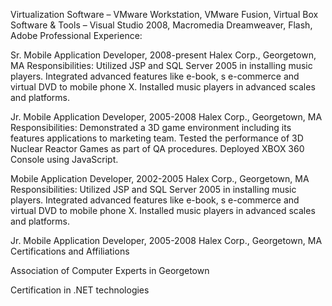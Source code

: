 




























Virtualization Software – VMware Workstation, VMware Fusion, Virtual Box
Software & Tools – Visual Studio 2008, Macromedia Dreamweaver, Flash, Adobe
Professional Experience:

Sr. Mobile Application Developer, 2008-present
Halex Corp., Georgetown, MA
Responsibilities:
Utilized JSP and SQL Server 2005 in installing music players.
Integrated advanced features like e-book, s e-commerce and virtual DVD to mobile phone X.
Installed music players in advanced scales and platforms.

Jr. Mobile Application Developer, 2005-2008
Halex Corp., Georgetown, MA
Responsibilities:
Demonstrated a 3D game environment including its features applications to marketing team.
Tested the performance of 3D Nuclear Reactor Games as part of QA procedures.
Deployed XBOX 360 Console using JavaScript.

Mobile Application Developer, 2002-2005
Halex Corp., Georgetown, MA
Responsibilities:
Utilized JSP and SQL Server 2005 in installing music players.
Integrated advanced features like e-book, s e-commerce and virtual DVD to mobile phone X.
Installed music players in advanced scales and platforms.

Jr. Mobile Application Developer, 2005-2008
Halex Corp., Georgetown, MA
Certifications and Affiliations

Association of Computer Experts in Georgetown

Certification in .NET technologies